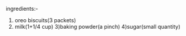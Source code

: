 ingredients:-

1) oreo biscuits(3 packets)
2) milk(1+1/4 cup)
3)baking powder(a pinch)
4)sugar(small quantity)